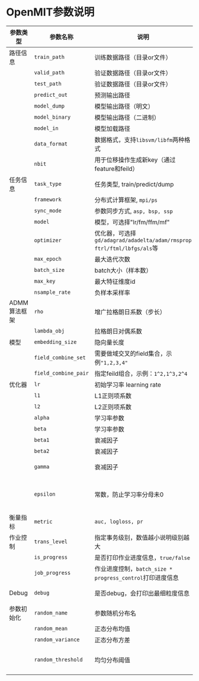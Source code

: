 # OpenMIT参数说明


| 参数类型 | 参数名称 | 说明 | 默认值 | 备注 |
| --- | --- | --- | --- | --- |
| 路径信息 | `train_path` | 训练数据路径（目录or文件） | `""` | 训练时必填 |
|  | `valid_path` | 验证数据路径（目录or文件） | `""` | 训练时必填 |
|  | `test_path` | 验证数据路径（目录or文件） | `""` | 预测时必填|
|  | `predict_out` | 预测输出路径 | `""` | 预测时必填| 
|  | `model_dump` | 模型输出路径（明文）| `""` | 训练时必填| 
|  | `model_binary` | 模型输出路径（二进制） | `""` | 训练时必填| 
|  | `model_in` | 模型加载路径 | `""` | 预测时必填| 
| | `data_format` | 数据格式，支持`libsvm/libfm`两种格式 | `libsvm` | |
| | `nbit` | 用于位移操作生成新key（通过feature和feild） | `4` | 当数据格式为libfm时会使用 |
| 任务信息 | `task_type` | 任务类型, train/predict/dump | `"train"` | 
| | `framework` | 分布式计算框架, `mpi/ps` | `ps` | 分布式任务 必填 |
| | `sync_mode` | 参数同步方式, `asp, bsp, ssp` | `asp` | PS框架使用 |
| | `model` | 模型，可选择"lr/fm/ffm/mf" | `"lr"` | 必填 |
| | `optimizer` | 优化器，可选择`gd/adagrad/adadelta/adam/rmsprop`<br>`ftrl/ftml/lbfgs/als`等 | `"ftrl"` | 训练时必填 |
| | `max_epoch` | 最大迭代次数 | `2` | 训练时必须 |
| | `batch_size` | batch大小（样本数） | `100` |  必填 |
| | `max_key` | 最大特征维度id | `<uint64_t>::max()` | optional |
| | `nsample_rate` | 负样本采样率 | `0.0` | 默认不采样 |
| ADMM算法框架 | `rho` | 增广拉格朗日系数（步长）| `1` | MPI框架使用 |
| | `lambda_obj` | 拉格朗日对偶系数 | `0.05` | MPI框架使用 |
| 模型 | `embedding_size` | 隐向量长度 | `4` | FM／FFM模型使用 |
| | `field_combine_set` | 需要做域交叉的field集合，示例`"1,2,3,4"` | `""` | 
| | `field_combine_pair` | 指定feild组合，示例：`1^2,1^3,2^4` | `""` |
| 优化器 | `lr` | 初始学习率 learning rate | `0.1` | 
|  | `l1` | L1正则项系数 | `0.01` | 
|  | `l2` | L2正则项系数 | `0.01` | 
|  | `alpha` | 学习率参数  | `0.01` | 用于FTRL算法 |
|  | `beta` | 学习率参数 | `0.01` | 用于FTRL算法 ｜
|  | `beta1` | 衰减因子 | `0.6` | 用于adam/ftml算法 |
|  | `beta2` | 衰减因子 | `0.99` | 用于adam/ftml算法 |
|  | `gamma` | 衰减因子 | `0.99` | 用于adadelta/rmsprop算法 |
|  | `epsilon` | 常数，防止学习率分母未0 | `1e-8` | 用于防止`动态学习率算法`分母为0 (如`adagrad/adadelta/rmsprop`等) |
| 衡量指标 | `metric` | `auc, logloss, pr` | `auc` | 多个指标选用用逗号分开 | 
| 作业控制 | `trans_level` | 指定事务级别，数值越小说明级别越大 | `1` | 说明leval小于1的事务都会打印 |
| | `is_progress` | 是否打印作业进度信息，`true/false` | `true` | 默认打印 |
| | `job_progress` | 作业进度控制，`batch_size * progress_control`打印进度信息 | `10` | 默认每10个batch打印一条batch信息 |
| Debug | `debug` | 是否debug，会打印出最细粒度信息 | `false` | 日志量会很大，适合小数据集验证 |
| 参数初始化 | `random_name` | 参数随机分布名 | `normal` | 默认正态分布(`normal`)，还支持均匀分布`uniform`等 |
| | `random_mean` | 正态分布均值 | `0.0` | 适用于`random_name=normal` |
| | `random_variance` | 正态分布方差 | `0.01` | 适用于`random_name=normal` | 
| | `random_threshold` | 均匀分布阈值 | `0.01` | 生成`[-threshold, threshold]`之间服从均匀分布的随机值 |
